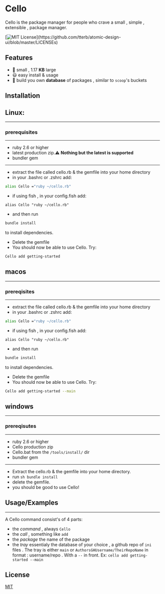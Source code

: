 
# Cello 
Cello  is the package manager for people who crave a small , simple , extensible , package manager.


[![MIT License](https://img.shields.io/apm/l/atomic-design-ui.svg?)](https://github.com/tterb/atomic-design-ui/blob/master/LICENSEs)


## Features

- 🐞 small , 1.17 **KB** large
- 😃  easy install & usage
- 🚀 build you own **database** of packages , similar to ``scoop``'s buckets

## Installation
 ## Linux:
 ____
 ### prerequisites
 - - -
 - ruby 2.6 or higher
 - latest production zip.:warning: **Nothing but the latest is supported**
 - bundler gem
 
 - - -
 - extract the file called cello.rb & the gemfile into your home directory
 - in your .bashrc or .zshrc add:
  ``` sh
 alias Cello ="ruby ~/cello.rb" 
 ``` 
 - if using fish , in your config.fish add:
 ``` fish
 alias Cello "ruby ~/cello.rb"
 ```
 - and then run 
 ``` sh
 bundle install
 ```
 to install dependencies.
 - Delete the gemfile
 - You should now be able to use Cello. Try:
``` sh 
Cello add getting-started
```
## macos
- - -
### prereqisites 
----
 - extract the file called cello.rb & the gemfile into your home directory
 - in your .bashrc or .zshrc add:
  ``` sh
 alias Cello ="ruby ~/cello.rb" 
 ``` 
 - if using fish , in your config.fish add:
 ``` fish
 alias Cello "ruby ~/cello.rb"
 ```
 - and then run 
 ``` sh
 bundle install
 ```
 to install dependencies.
 - Delete the gemfile
 - You should now be able to use Cello. Try:
``` sh 
Cello add getting-started --main
```
## windows
---
### prereqisutes
----
- ruby 2.6 or higher
- Cello production zip
- Cello.bat from the `/tools/install/` dir
- bundler gem
---
- Extract the cello.rb & the gemfile into your home directory.
- run ``sh
bundle install
``
- delete the gemfile.
- you should  be good to use Cello!
    
## Usage/Examples
___
A Cello command consist's of 4 parts:
- the *command* , always `Cello`
- the *call* , something like `add` 
- the *package* the name of the package
- the *tray* essentialy the database of your choice , a github repo of `ini` files . The tray is either `main` or `AuthorsGHUsername/TheirRepoName` in format : username/repo . With a `--` in front.
Ex:
`cello add getting-started --main`


## License

[MIT](https://choosealicense.com/licenses/mit/)

